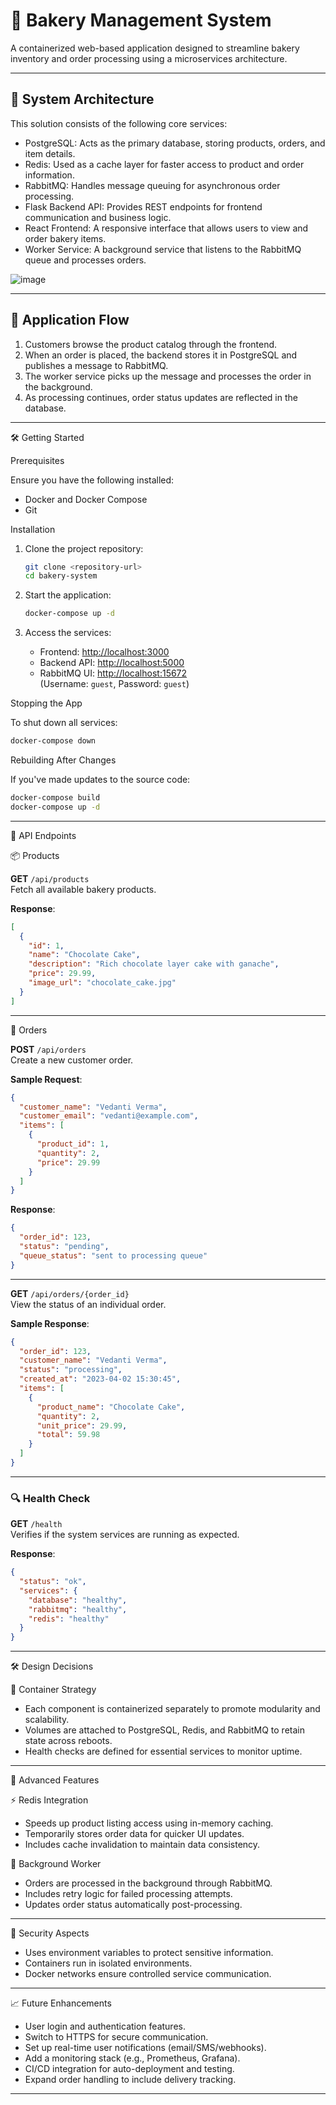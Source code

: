 # 🍰 Bakery Management System

A containerized web-based application designed to streamline bakery inventory and order processing using a microservices architecture.

---

## 🧱 System Architecture

This solution consists of the following core services:

- PostgreSQL: Acts as the primary database, storing products, orders, and item details.
- Redis: Used as a cache layer for faster access to product and order information.
- RabbitMQ: Handles message queuing for asynchronous order processing.
- Flask Backend API: Provides REST endpoints for frontend communication and business logic.
- React Frontend: A responsive interface that allows users to view and order bakery items.
- Worker Service: A background service that listens to the RabbitMQ queue and processes orders.

![image](https://github.com/user-attachments/assets/c3c1cc3d-fc68-4ced-9119-27a6627a55f7)



---

## 🔄 Application Flow

1. Customers browse the product catalog through the frontend.
2. When an order is placed, the backend stores it in PostgreSQL and publishes a message to RabbitMQ.
3. The worker service picks up the message and processes the order in the background.
4. As processing continues, order status updates are reflected in the database.

---

 🛠️ Getting Started

 Prerequisites

Ensure you have the following installed:

- Docker and Docker Compose
- Git

 Installation

1. Clone the project repository:
   ```bash
   git clone <repository-url>
   cd bakery-system
   ```

2. Start the application:
   ```bash
   docker-compose up -d
   ```

3. Access the services:
   - Frontend: [http://localhost:3000](http://localhost:3000)
   - Backend API: [http://localhost:5000](http://localhost:5000)
   - RabbitMQ UI: [http://localhost:15672](http://localhost:15672)  
     (Username: `guest`, Password: `guest`)

Stopping the App

To shut down all services:
```bash
docker-compose down
```

 Rebuilding After Changes

If you've made updates to the source code:
```bash
docker-compose build
docker-compose up -d
```

---

 📡 API Endpoints

 📦 Products

**GET** `/api/products`  
Fetch all available bakery products.

**Response**:
```json
[
  {
    "id": 1,
    "name": "Chocolate Cake",
    "description": "Rich chocolate layer cake with ganache",
    "price": 29.99,
    "image_url": "chocolate_cake.jpg"
  }
]
```

---

🧾 Orders

**POST** `/api/orders`  
Create a new customer order.

**Sample Request**:
```json
{
  "customer_name": "Vedanti Verma",
  "customer_email": "vedanti@example.com",
  "items": [
    {
      "product_id": 1,
      "quantity": 2,
      "price": 29.99
    }
  ]
}
```

**Response**:
```json
{
  "order_id": 123,
  "status": "pending",
  "queue_status": "sent to processing queue"
}
```

---

**GET** `/api/orders/{order_id}`  
View the status of an individual order.

**Sample Response**:
```json
{
  "order_id": 123,
  "customer_name": "Vedanti Verma",
  "status": "processing",
  "created_at": "2023-04-02 15:30:45",
  "items": [
    {
      "product_name": "Chocolate Cake",
      "quantity": 2,
      "unit_price": 29.99,
      "total": 59.98
    }
  ]
}
```

---

### 🔍 Health Check

**GET** `/health`  
Verifies if the system services are running as expected.

**Response**:
```json
{
  "status": "ok",
  "services": {
    "database": "healthy",
    "rabbitmq": "healthy",
    "redis": "healthy"
  }
}
```

---

 🛠️ Design Decisions

🐳 Container Strategy

- Each component is containerized separately to promote modularity and scalability.
- Volumes are attached to PostgreSQL, Redis, and RabbitMQ to retain state across reboots.
- Health checks are defined for essential services to monitor uptime.

---

 🚀 Advanced Features

⚡ Redis Integration

- Speeds up product listing access using in-memory caching.
- Temporarily stores order data for quicker UI updates.
- Includes cache invalidation to maintain data consistency.

 🎯 Background Worker

- Orders are processed in the background through RabbitMQ.
- Includes retry logic for failed processing attempts.
- Updates order status automatically post-processing.

---

🔐 Security Aspects

- Uses environment variables to protect sensitive information.
- Containers run in isolated environments.
- Docker networks ensure controlled service communication.

---

📈 Future Enhancements

- User login and authentication features.
- Switch to HTTPS for secure communication.
- Set up real-time user notifications (email/SMS/webhooks).
- Add a monitoring stack (e.g., Prometheus, Grafana).
- CI/CD integration for auto-deployment and testing.
- Expand order handling to include delivery tracking.

---

